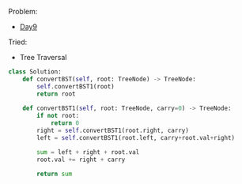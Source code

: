 Problem:
   - [Day9](https://leetcode.com/explore/challenge/card/february-leetcoding-challenge-2021/585/week-2-february-8th-february-14th/3634/)

Tried:
   - Tree Traversal

``` python
class Solution:
    def convertBST(self, root: TreeNode) -> TreeNode:
        self.convertBST1(root)
        return root
        
    def convertBST1(self, root: TreeNode, carry=0) -> TreeNode:
        if not root:
            return 0
        right = self.convertBST1(root.right, carry)
        left = self.convertBST1(root.left, carry+root.val+right)

        sum = left + right + root.val
        root.val += right + carry

        return sum

```